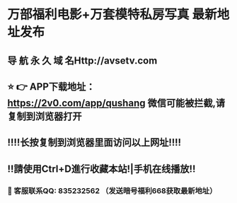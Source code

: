 # 万部福利电影+万套模特私房写真 最新地址发布 
## 导 航 永 久 域 名Http://avsetv.com
## ⭐️ 👉 APP下载地址：https://2v0.com/app/qushang 微信可能被拦截,请复制到浏览器打开
## ‼️‼️长按复制到浏览器里面访问以上网址‼️‼️
## ‼️請使用Ctrl+D進行收藏本站!|手机在线播放‼️
### 📧 客服联系QQ: 835232562 （发送暗号福利668获取最新地址）
